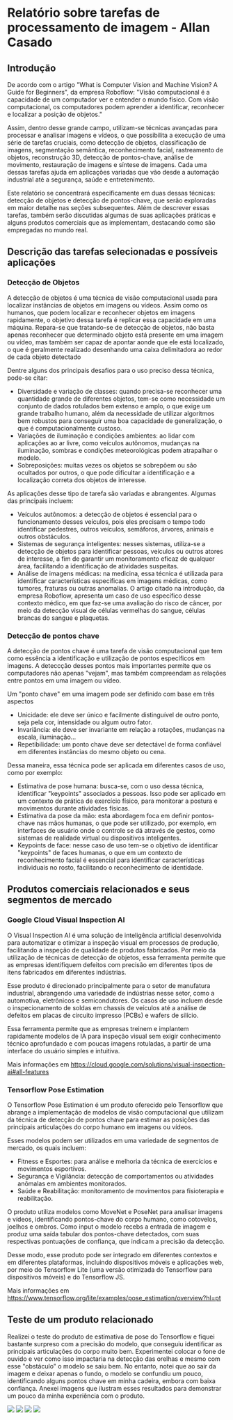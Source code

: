 # Relatório sobre tarefas de processamento de imagem - Allan Casado
## Introdução

De acordo com o artigo "What is Computer Vision and Machine Vision? A Guide for Beginners", da empresa Roboflow: "Visão computacional é a capacidade de um computador ver e entender o mundo físico. Com visão computacional, os computadores podem aprender a identificar, reconhecer e localizar a posição de objetos."

Assim, dentro desse grande campo, utilizam-se técnicas avançadas para processar e analisar imagens e vídeos, o que possibilita a execução de uma série de tarefas cruciais, como detecção de objetos, classificação de imagens, segmentação semântica, reconhecimento facial, rastreamento de objetos, reconstrução 3D, detecção de pontos-chave, análise de movimento, restauração de imagens e síntese de imagens. Cada uma dessas tarefas ajuda em aplicações variadas que vão desde a automação industrial até a segurança, saúde e entretenimento.

Este relatório se concentrará especificamente em duas dessas técnicas: detecção de objetos e detecção de pontos-chave, que serão exploradas em maior detalhe nas seções subsequentes. Além de descrever essas tarefas, também serão discutidas algumas de suas aplicações práticas e alguns produtos comerciais que as implementam, destacando como são empregadas no mundo real.

## Descrição das tarefas selecionadas e possíveis aplicações

### Detecção de Objetos

A detecção de objetos é uma técnica de visão computacional usada para localizar instâncias de objetos em imagens ou vídeos. Assim como os humanos, que podem localizar e reconhecer objetos em imagens rapidamente, o objetivo dessa tarefa é replicar essa capacidade em uma máquina. Repara-se que tratando-se de detecção de objetos, não basta apenas reconhecer que determinado objeto está presente em uma imagem ou vídeo, mas também ser capaz de apontar aonde que ele está localizado, o que é geralmente realizado desenhando uma caixa delimitadora ao redor de cada objeto detectado

Dentre alguns dos principais desafios para o uso preciso dessa técnica, pode-se citar:
* Diversidade e variação de classes: quando precisa-se reconhecer uma quantidade grande de diferentes objetos, tem-se como necessidade um conjunto de dados rotulados bem extenso e amplo, o que exige um grande trabalho humano, além da necessidade de utilizar algoritmos bem robustos para conseguir uma boa capacidade de generalização, o que é computacionalmente custoso.
* Variações de iluminação e condições ambientes: ao lidar com aplicações ao ar livre, como veículos autônomos, mudanças na iluminação, sombras e condições meteorológicas podem atrapalhar o modelo.
* Sobreposições: muitas vezes os objetos se sobrepõem ou são ocultados por outros, o que pode dificultar a identificação e a localização correta dos objetos de interesse.

As aplicações desse tipo de tarefa são  variadas e abrangentes. Algumas das principais incluem:
* Veículos autônomos: a detecção de objetos é essencial para o funcionamento desses veículos, pois eles precisam o tempo todo identificar pedestres, outros veículos, semáforos, árvores, animais e outros obstáculos.
* Sistemas de segurança inteligentes: nesses sistemas, utiliza-se a detecção de objetos para identificar pessoas, veículos ou outros atores de interesse, a fim de garantir um monitoramento eficaz de qualquer área, facilitando a identificação de atividades suspeitas.
* Análise de imagens médicas: na medicina, essa técnica é utilizada para identificar características específicas em imagens médicas, como tumores, fraturas ou outras anomalias. O artigo citado na introdução, da empresa Roboflow, apresenta um caso de uso específico desse contexto médico, em que faz-se uma avaliação do risco de câncer, por meio da detecção visual de células vermelhas do sangue, células brancas do sangue e plaquetas.


### Detecção de pontos chave

A detecção de pontos chave é uma tarefa de visão computacional que tem como essência a identificação e utilização de pontos específicos em imagens. A deteccção desses pontos mais importantes permite que os computadores não apenas "vejam", mas também compreendam as relações entre pontos em uma imagem ou vídeo.

Um "ponto chave" em uma imagem pode ser definido com base em três aspectos
* Unicidade: ele deve ser único e facilmente distinguível de outro ponto, seja pela cor, intensidade ou algum outro fator.
* Invariância: ele deve ser invariante em relação a rotações, mudanças na escala, iluminação...
* Repetibilidade: um ponto chave deve ser detectável de forma confiável em diferentes instâncias do mesmo objeto ou cena.

Dessa maneira, essa técnica pode ser aplicada em diferentes casos de uso, como por exemplo:
* Estimativa de pose humana: busca-se, com o uso dessa técnica, identificar "keypoints" associados a pessoas. Isso pode ser aplicado em um contexto de prática de exercício físico, para monitorar a postura e movimentos durante atividades físicas.
* Estimativa da pose da mão: esta abordagem foca em definir pontos-chave nas mãos humanas, o que pode ser utilizado, por exemplo, em interfaces de usuário onde o controle se dá através de gestos, como sistemas de realidade virtual ou dispositivos inteligentes.
* Keypoints de face: nesse caso de uso tem-se o objetivo de identificar "keypoints" de faces humanas, o que em um contexto de reconhecimento facial é essencial para identificar características individuais no rosto, facilitando o reconhecimento de identidade.

## Produtos comerciais relacionados e seus segmentos de mercado

###  Google Cloud Visual Inspection AI

O Visual Inspection AI é uma solução de inteligência artificial desenvolvida para automatizar e otimizar a inspeção visual em processos de produção, facilitando a inspeção de qualidade de produtos fabricados. Por meio da utilização de técnicas de detecção de objetos, essa ferramenta permite que as empresas identifiquem defeitos com precisão em diferentes tipos de itens fabricados em diferentes indústrias.

Esse produto é direcionado principalmente para o setor de manufatura industrial, abrangendo uma variedade de indústrias nesse setor, como a automotiva, eletrônicos e semicondutores. Os casos de uso incluem desde o inspecionamento de soldas em chassis de veículos até a análise de defeitos em placas de circuito impresso (PCBs) e wafers de silício.

Essa ferramenta permite que as empresas treinem e implantem rapidamente modelos de IA para inspeção visual sem exigir conhecimento técnico aprofundado e com poucas imagens rotuladas, a partir de uma interface do usuário simples e intuitiva.

Mais informações em https://cloud.google.com/solutions/visual-inspection-ai#all-features

### Tensorflow Pose Estimation

O Tensorflow Pose Estimation é um produto oferecido pelo Tensorflow que abrange a implementação de modelos de visão computacional que utilizam da técnica de detecção de pontos chave para estimar as posições das principais articulações do corpo humano em imagens ou vídeos.

Esses modelos podem ser utilizados em uma variedade de segmentos de mercado, os quais incluem:
* Fitness e Esportes: para análise e melhoria da técnica de exercícios e movimentos esportivos.
* Segurança e Vigilância: detecção de comportamentos ou atividades anômalas em ambientes monitorados.
* Saúde e Reabilitação: monitoramento de movimentos para fisioterapia e reabilitação.

O produto utiliza modelos como MoveNet e PoseNet para analisar imagens e vídeos, identificando pontos-chave do corpo humano, como cotovelos, joelhos e ombros. Como input o modelo recebs a entrada de imagem e produz uma saída tabular dos pontos-chave detectados, com suas respectivas pontuações de confiança, que indicam a precisão da detecção.

Desse modo, esse produto pode ser integrado em diferentes contextos e em diferentes plataformas, incluindo dispositivos móveis e aplicações web, por meio do Tensorflow Lite (uma versão otimizada do Tensorflow para dispositivos móveis) e do Tensorflow JS.

Mais informações em https://www.tensorflow.org/lite/examples/pose_estimation/overview?hl=pt

## Teste de um produto relacionado

Realizei o teste do produto de estimativa de pose do Tensorflow e fiquei bastante surpreso com a precisão do modelo, que conseguiu identificar as principais articulações do corpo muito bem. Experimentei colocar o fone de ouvido e ver como isso impactaria na detecção das orelhas e mesmo com esse "obstáculo" o modelo se saiu bem. No entanto, notei que ao sair da imagem e deixar apenas o fundo, o modelo se confundiu um pouco, identificando alguns pontos chave em minha cadeira, embora com baixa confiança. Anexei imagens que ilustram esses resultados para demonstrar um pouco da minha experiência com o produto.

![](img1.png)
![](img2.png)
![](img3.png)
![](img4.png)
